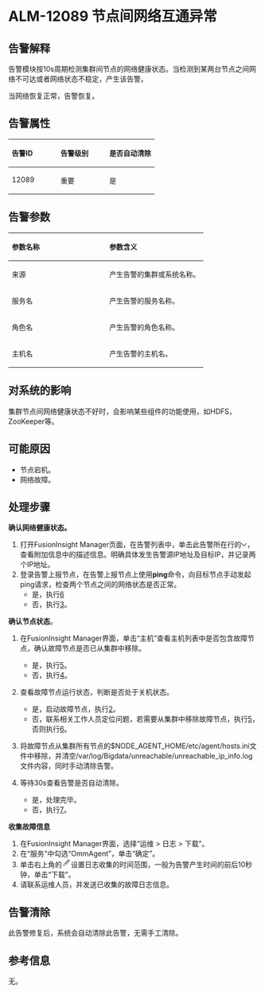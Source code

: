 # ALM-12089 节点间网络互通异常<a name="ALM-12089"></a>

## 告警解释<a name="section59446631"></a>

告警模块按10s周期检测集群间节点的网络健康状态。当检测到某两台节点之间网络不可达或者网络状态不稳定，产生该告警。

当网络恢复正常，告警恢复。

## 告警属性<a name="section65257632"></a>

<a name="table62499017"></a>
<table><thead align="left"><tr id="row14656770"><th class="cellrowborder" valign="top" width="33.33333333333333%" id="mcps1.1.4.1.1"><p id="p46347704"><a name="p46347704"></a><a name="p46347704"></a>告警ID</p>
</th>
<th class="cellrowborder" valign="top" width="33.33333333333333%" id="mcps1.1.4.1.2"><p id="p63176580"><a name="p63176580"></a><a name="p63176580"></a>告警级别</p>
</th>
<th class="cellrowborder" valign="top" width="33.33333333333333%" id="mcps1.1.4.1.3"><p id="p17029323"><a name="p17029323"></a><a name="p17029323"></a>是否自动清除</p>
</th>
</tr>
</thead>
<tbody><tr id="row37197943"><td class="cellrowborder" valign="top" width="33.33333333333333%" headers="mcps1.1.4.1.1 "><p id="p60243440"><a name="p60243440"></a><a name="p60243440"></a>12089</p>
</td>
<td class="cellrowborder" valign="top" width="33.33333333333333%" headers="mcps1.1.4.1.2 "><p id="p47880477"><a name="p47880477"></a><a name="p47880477"></a>重要</p>
</td>
<td class="cellrowborder" valign="top" width="33.33333333333333%" headers="mcps1.1.4.1.3 "><p id="p53113447"><a name="p53113447"></a><a name="p53113447"></a>是</p>
</td>
</tr>
</tbody>
</table>

## 告警参数<a name="section50447784"></a>

<a name="table7221941"></a>
<table><thead align="left"><tr id="row38703738"><th class="cellrowborder" valign="top" width="50%" id="mcps1.1.3.1.1"><p id="p47995043"><a name="p47995043"></a><a name="p47995043"></a>参数名称</p>
</th>
<th class="cellrowborder" valign="top" width="50%" id="mcps1.1.3.1.2"><p id="p62393236"><a name="p62393236"></a><a name="p62393236"></a>参数含义</p>
</th>
</tr>
</thead>
<tbody><tr id="row29381411153410"><td class="cellrowborder" valign="top" width="50%" headers="mcps1.1.3.1.1 "><p id="p17935380415"><a name="p17935380415"></a><a name="p17935380415"></a>来源</p>
</td>
<td class="cellrowborder" valign="top" width="50%" headers="mcps1.1.3.1.2 "><p id="p187931338134115"><a name="p187931338134115"></a><a name="p187931338134115"></a>产生告警的集群或系统名称。</p>
</td>
</tr>
<tr id="row20687350"><td class="cellrowborder" valign="top" width="50%" headers="mcps1.1.3.1.1 "><p id="p65062640"><a name="p65062640"></a><a name="p65062640"></a>服务名</p>
</td>
<td class="cellrowborder" valign="top" width="50%" headers="mcps1.1.3.1.2 "><p id="p35582507"><a name="p35582507"></a><a name="p35582507"></a>产生告警的服务名称。</p>
</td>
</tr>
<tr id="row51807112"><td class="cellrowborder" valign="top" width="50%" headers="mcps1.1.3.1.1 "><p id="p35626567"><a name="p35626567"></a><a name="p35626567"></a>角色名</p>
</td>
<td class="cellrowborder" valign="top" width="50%" headers="mcps1.1.3.1.2 "><p id="p70810"><a name="p70810"></a><a name="p70810"></a>产生告警的角色名称。</p>
</td>
</tr>
<tr id="row637295"><td class="cellrowborder" valign="top" width="50%" headers="mcps1.1.3.1.1 "><p id="p51620924"><a name="p51620924"></a><a name="p51620924"></a>主机名</p>
</td>
<td class="cellrowborder" valign="top" width="50%" headers="mcps1.1.3.1.2 "><p id="p20545297"><a name="p20545297"></a><a name="p20545297"></a>产生告警的主机名。</p>
</td>
</tr>
</tbody>
</table>

## 对系统的影响<a name="section51376879"></a>

集群节点间网络健康状态不好时，会影响某些组件的功能使用，如HDFS，ZooKeeper等。

## 可能原因<a name="section59738735"></a>

-   节点宕机。
-   网络故障。

## 处理步骤<a name="section1116332716385"></a>

**确认网络健康状态。**

1.  打开FusionInsight Manager页面，在告警列表中，单击此告警所在行的![](figures/zh-cn_image_0263895669.png)，查看附加信息中的描述信息。明确具体发生告警源IP地址及目标IP，并记录两个IP地址。
2.  <a name="li17278175472015"></a>登录告警上报节点，在告警上报节点上使用**ping**命令，向目标节点手动发起ping请求，检查两个节点之间的网络状态是否正常。
    -   是，执行[6](#li637019288269)
    -   否，执行[3](#li8370192852618)。


**确认节点状态**。

1.  <a name="li8370192852618"></a>在FusionInsight Manager界面，单击“主机”查看主机列表中是否包含故障节点，确认故障节点是否已从集群中移除。
    -   是，执行[5](#li16370112892614)。
    -   否，执行[4](#li183704286268)。

2.  <a name="li183704286268"></a>查看故障节点运行状态，判断是否处于关机状态。
    -   是，启动故障节点，执行[2](#li17278175472015)。
    -   否，联系相关工作人员定位问题，若需要从集群中移除故障节点，执行[5](#li16370112892614)，否则执行[6](#li637019288269)。

3.  <a name="li16370112892614"></a>将故障节点从集群所有节点的$NODE\_AGENT\_HOME/etc/agent/hosts.ini文件中移除，并清空/var/log/Bigdata/unreachable/unreachable\_ip\_info.log文件内容，同时手动清除告警。
4.  <a name="li637019288269"></a>等待30s查看告警是否自动清除。
    -   是，处理完毕。
    -   否，执行[7](#li4275165410201)。


**收集故障信息**

1.  <a name="li4275165410201"></a>在FusionInsight Manager界面，选择“运维 \> 日志 \> 下载”。
2.  在“服务”中勾选“OmmAgent”，单击“确定”。
3.  单击右上角的![](figures/zh-cn_image_0263895746.png)设置日志收集的时间范围，一般为告警产生时间的前后10秒钟，单击“下载”。
4.  请联系运维人员，并发送已收集的故障日志信息。

## 告警清除<a name="section169311343318"></a>

此告警修复后，系统会自动清除此告警，无需手工清除。

## 参考信息<a name="section6999329"></a>

无。

